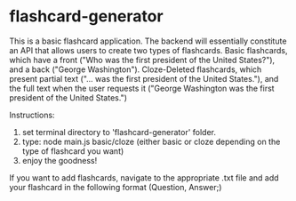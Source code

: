 # flashcard-generator
This is a basic flashcard application.  The backend will essentially constitute an API that allows users to create two types of flashcards.   Basic flashcards, which have a front ("Who was the first president of the United States?"), and a back ("George Washington"). Cloze-Deleted flashcards, which present partial text ("... was the first president of the United States."), and the full text when the user requests it ("George Washington was the first president of the United States.")

Instructions: 
1. set terminal directory to 'flashcard-generator' folder. 
2. type: node main.js basic/cloze (either basic or cloze depending on the type of flashcard you want)
3. enjoy the goodness!

If you want to add flashcards, navigate to the appropriate .txt file and add your flashcard in the following format (Question, Answer;)
